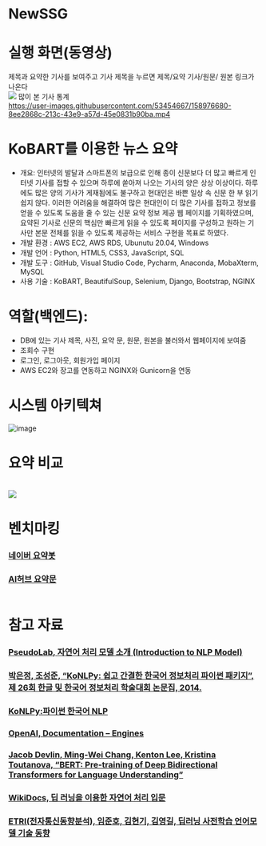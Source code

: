 # NewSSG
# 실행 화면(동영상)<br>
제목과 요약한 기사를 보여주고 기사 제목을 누르면 제목/요약 기사/원문/ 원본 링크가 나온다<br>
<img src = "https://user-images.githubusercontent.com/53454667/158976667-d9f50152-93a7-4533-81a5-4c2a83386e78.mp4">
많이 본 기사 통계<br>
https://user-images.githubusercontent.com/53454667/158976680-8ee2868c-213c-43e9-a57d-45e0831b90ba.mp4
# KoBART를 이용한 뉴스 요약
- 개요: 인터넷의 발달과 스마트폰의 보급으로 인해 종이 신문보다 더 많고 빠르게 인터넷 기사를 접할 수 있으며 하루에 쏟아져 나오는 기사의 양은 상상 이상이다. 하루에도 많은 양의 기사가 게재됨에도 불구하고 현대인은 바쁜 일상 속 신문 한 부 읽기 쉽지 않다. 이러한 어려움을 해결하여 많은 현대인이 더 많은 기사를 접하고 정보를 얻을 수 있도록 도움을 줄 수 있는 신문 요약 정보 제공 웹 페이지를 기획하였으며, 요약된 기사로 신문의 핵심만 빠르게 읽을 수 있도록 페이지를 구성하고 원하는 기사만 본문 전체를 읽을 수 있도록 제공하는 서비스 구현을 목표로 하였다.
- 개발 환경 : AWS EC2, AWS RDS, Ubunutu 20.04, Windows
- 개발 언어 : Python, HTML5, CSS3, JavaScript, SQL
- 개발 도구 : GitHub, Visual Studio Code, Pycharm, Anaconda, MobaXterm, MySQL
- 사용 기술 : KoBART, BeautifulSoup, Selenium, Django, Bootstrap, NGINX

# 역할(백엔드):
- DB에 있는 기사 제목, 사진, 요약 문, 원문, 원본을 불러와서 웹페이지에 보여줌
- 조회수 구현
- 로그인, 로그아웃, 회원가입 페이지
- AWS EC2와 장고를 연동하고 NGINX와 Gunicorn을 연동 

# 시스템 아키텍쳐
![image](https://user-images.githubusercontent.com/53454667/158965636-ef2a1a78-0890-438e-ab4b-5532bbd2ab54.png)

# 요약 비교
<br>
<img src ="https://user-images.githubusercontent.com/53454667/158966742-b7f9c980-1e17-4ef2-bb92-4dd5b805d611.PNG">
<br>
<h1>벤치마킹<br>
<h3><a href = "https://news.naver.com/main/read.naver?mode=LSD&mid=shm&sid1=105&oid=092&aid=0002250978">네이버 요약봇</a><br>
<h3><a href = "https://aihub.or.kr/aihub-data/natural-language/about">AI허브 요약문</a><br>
<br>

<h1>참고 자료<br>
<h3><a href = "https://pseudo-lab.github.io/Tutorial-Book/chapters/NLP/Ch1-Introduction.html">
PseudoLab, 자연어 처리 모델 소개 (Introduction to NLP Model)
</a><br>
<h3><a href = "https://www.koreascience.or.kr/article/CFKO201408355727285.pdf">박은정, 조성준, “KoNLPy: 쉽고 간결한 한국어 정보처리 파이썬 패키지”, 제 26회 한글 및 한국어 정보처리 학술대회 논문집, 2014.
</a><br>
<h3><a href = "https://konlpy.org/ko/latest">KoNLPy:파이썬 한국어 NLP</a><br>
<h3><a href = "https://beta.openai.com/docs/engines/gpt-3">OpenAI, Documentation – Engines</a><br>
<h3><a href = "https://arxiv.org/pdf/1810.04805.pdf&usg=ALkJrhhzxlCL6yTht2BRmH9atgvKFxHsxQ">
Jacob Devlin, Ming-Wei Chang, Kenton Lee, Kristina Toutanova, “BERT: Pre-training of Deep Bidirectional Transformers for Language Understanding”
</a><br>
<h3><a href = "https://wikidocs.net/book/2155">WikiDocs, 딥 러닝을 이용한 자연어 처리 입문</a><br>
<h3><a href = "https://ettrends.etri.re.kr/ettrends/183/0905183002/0905183002.html">
ETRI(전자통신동향분석), 임준호, 김현기, 김영길, 딥러닝 사전학습 언어모델 기술 동향
</a>

